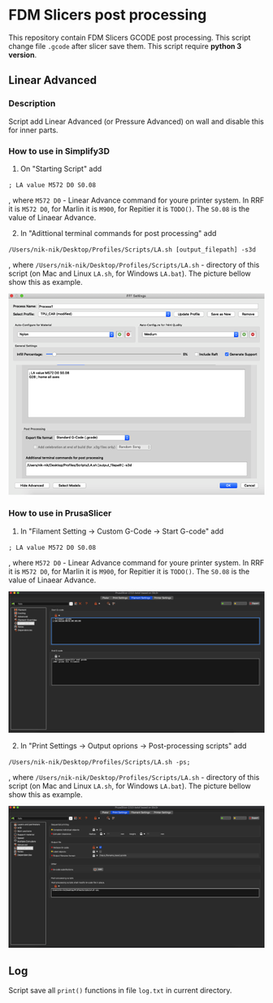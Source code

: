# FDM Slicers post processing
This repository contain FDM Slicers GCODE post processing. This script change file `.gcode` after slicer save them. 
This script require **python 3 version**.

## Linear Advanced

### Description
Script add Linear Advanced (or Pressure Advanced) on wall and disable this for inner parts. 

### How to use in Simplify3D
1. On "Starting Script" add 

`; LA value M572 D0 S0.08`

, where `M572 D0` - Linear Advance command for youre printer system. In RRF it is `M572 D0`, for Marlin it is `M900`, for Repitier it is `TODO()`. The `S0.08` is the value of Linaear Advance.

2. In "Adittional terminal commands for post processing" add 

`/Users/nik-nik/Desktop/Profiles/Scripts/LA.sh [output_filepath] -s3d`

, where `/Users/nik-nik/Desktop/Profiles/Scripts/LA.sh` - directory of this script (on Mac and Linux `LA.sh`, for Windows `LA.bat`). The picture bellow show this as example. 

<img src = pictures/LA_S3D.png>

### How to use in PrusaSlicer

1. In "Filament Setting -> Custom G-Code -> Start G-code" add 

`; LA value M572 D0 S0.08`

, where `M572 D0` - Linear Advance command for youre printer system. In RRF it is `M572 D0`, for Marlin it is `M900`, for Repitier it is `TODO()`. The `S0.08` is the value of Linaear Advance.

<img src = pictures/LA_PS_01.png>

2. In "Print Settings -> Output oprions -> Post-processing scripts" add

`/Users/nik-nik/Desktop/Profiles/Scripts/LA.sh -ps;`

, where `/Users/nik-nik/Desktop/Profiles/Scripts/LA.sh` - directory of this script (on Mac and Linux `LA.sh`, for Windows `LA.bat`). The picture bellow show this as example. 

<img src = pictures/LA_PS_02.png>

## Log

Script save all `print()` functions in file `log.txt` in current directory.